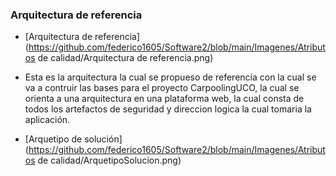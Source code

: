 ### Arquitectura de referencia

- [Arquitectura de referencia](https://github.com/federico1605/Software2/blob/main/Imagenes/Atributos de calidad/Arquitectura de referencia.png)

-  Esta es la arquitectura la cual se propueso de referencia con la cual se va a contruir las bases para el proyecto CarpoolingUCO, la cual se orienta a una arquitectura en una plataforma web, la cual consta de todos los artefactos de seguridad y direccion logica la cual tomaria la aplicación.

- [Arquetipo de solución](https://github.com/federico1605/Software2/blob/main/Imagenes/Atributos de calidad/ArquetipoSolucion.png)